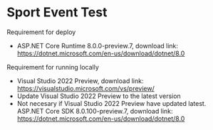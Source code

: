 # Sport Event Test

Requirement for deploy
- ASP.NET Core Runtime 8.0.0-preview.7, download link: https://dotnet.microsoft.com/en-us/download/dotnet/8.0

Requirement for running locally
- Visual Studio 2022 Preview, download link: https://visualstudio.microsoft.com/vs/preview/
- Update Visual Studio 2022 Preview to the latest version
- Not necesary if Visual Studio 2022 Preview have updated latest. ASP.NET Core SDK 8.0.100-preview.7, download link: https://dotnet.microsoft.com/en-us/download/dotnet/8.0
